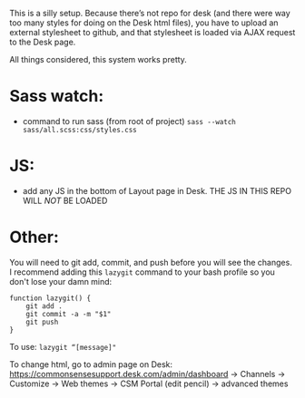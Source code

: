 This is a silly setup. Because there’s not repo for desk (and there were way too many styles for doing on the Desk html files), you have to upload an external stylesheet to github, and that stylesheet is loaded via AJAX request to the Desk page.

All things considered, this system works pretty.

# Sass watch:
- command to run sass (from root of project)
`sass --watch sass/all.scss:css/styles.css`

# JS:
- add any JS in the bottom of Layout page in Desk. THE JS IN THIS REPO WILL *NOT* BE LOADED

# Other:

You will need to git add, commit, and push before you will see the changes. I recommend adding this `lazygit` command to your bash profile so you don't lose your damn mind:
```
function lazygit() {
    git add .
    git commit -a -m "$1"
    git push
}
```

To use:
`lazygit “[message]"`

To change html, go to admin page on Desk: https://commonsensesupport.desk.com/admin/dashboard
-> Channels -> Customize -> Web themes -> CSM Portal (edit pencil) -> advanced themes